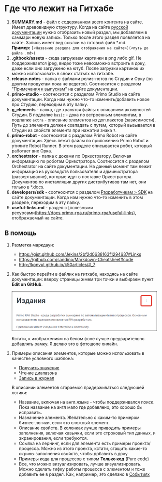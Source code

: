 # Где что лежит на Гитхабе

1. **SUMMARY.md** - файл с содержанием всего контента на сайте. Имеет древовидную структуру. Когда на сайте [русской документации](https://docs.primo-rpa.ru/primo-rpa/) нужно отобразить новый раздел, мы добавляем в саммари новую запись. Только после этого раздел появляется на сайте. Запись имеет вид ссылки на готовый файл \*.md.\
    **Пример:** `[<Название раздела для отображения на сайте>](<путь до файла .md>)`
2. **.gitbook/assets** - сюда загружаем картинки в png либо gif. Не поддерживается jpeg, видео тоже невозможно встроить в доку, даже если оно загружено на ютуб. После загрузки картинок их можно использовать в своих статьях на гитхабе.
3. **release-notes** - папка с файлами релиз-нотов по Студии и Орку (по другим продуктам пока не ведется). Соотносится с разделом ["Примечания к выпускам"](https://docs.primo-rpa.ru/primo-rpa/release-notes) на сайте документации.
4. **primo-studio** - соотносится с разделом Primo Studio на сайте документации. Когда нам нужно что-то изменить/добавить новое про Студию, переходим в эту папку.
5. **g_elements** - папка, где хранятся файлы с описанием активностей Студии. В подпапке `basic` - дока по встроенным элементам, в подпапке `extra` - описание элементов из доп.пакетов (зависимости). Путь до элемента должен совпадать с путем, который вызывается в Студии из свойств элемента при нажатии знака `?`.
6. **primo-robot** - соотносится с разделом Primo Robot на сайте документации. Здесь лежат файлы по приложению Primo Robot и утилите Robot Runner. В этом разделе описывается робот, который работает вне Орка.
7. **orchestrator** - папка с доками по Оркестратору. Включая информацию по роботам Оркестратора. Соотносится с разделом Orchestrator на сайте документации. На данный момент там лежит информация из руководств пользователя и администратора (развертывание), которые идут в поставке Оркестратора. Документов по инсталляции других дистрибутивов там нет, они только в \*.docs. 
8. **developers/sdk** - соотносится с разделом [Разработчикам > SDK](https://docs.primo-rpa.ru/primo-rpa/developers/sdk) на сайте документации. Когда нам нужно что-то изменить в этом разделе, переходим в эту папку.
9. **useful-links.md** - раздел с [полезными ресурсами(https://docs.primo-rpa.ru/primo-rpa/useful-links), отображаемый на сайте.

## В помощь

1. Разметка маркдаун:
   * https://gist.github.com/Jekins/2bf2d0638163f1294637#Links
   * https://github.com/sandino/Markdown-Cheatsheet#code
   * http://konvut.github.io/k50articles/#_7

2. Как быстро перейти в файлик на гитхабе, находясь на сайте документации: вверху страницы жмем три точки и выбираем пункт **Edit on GitHub**. 
  
   ![](<.gitbook/assets/three-dots.png>)

   Кстати, к изображениям на белом фоне лучше предварительно добавлять рамку. Я делаю это в фотошопе онлайн.
4. Примеры описания элементов, которые можно использовать в качестве условного шаблона:
   * [Получить значение](https://docs.primo-rpa.ru/primo-rpa/g_elements/el_basic/els_orch/els_assets/el_orch_getvalue)
   * [Чтение диапазона](https://docs.primo-rpa.ru/primo-rpa/g_elements/el_basic/els_excel/el_excel_readrange)
   * [Запись в журнал](https://docs.primo-rpa.ru/primo-rpa/g_elements/el_basic/els_dialogs/el_dialogs_addlog)

   В описании элементов стараемся придерживаться следующей логики:
   * Название, включая на англ.языке - чтобы поддерживался поиск. Пока название на англ мало где добавлено, это хорошо бы исправить.
   * Назначение элемента. Желательно с каким-то примером бизнес-логики, если это сложный элемент.
   * Описание свойств. В колонках лучше приводить примеры заполнения, включая кавычки, если это строковый тип данных, и экранирования, если требуются.
   * Ссылка на лернинг, если для элемента есть примеры проекта/процесса. Можно из этого проекта, кстати, стащить какие-то скрины заполнения свойств, чтобы добавить в доку
   * Примеры кода для процессов с типом **Только код** (Pure code)
   * Все, что можно визуализировать, лучше визуализировать. Можно сделать гифку работы процесса с элементом и тоже добавить ее в раздел. Как, например, это сделано в [Событиях](https://docs.primo-rpa.ru/primo-rpa/g_elements/el_basic/els_desktop/els_events/el_events#demonstraciya-raboty-raznykh-rezhimov)

